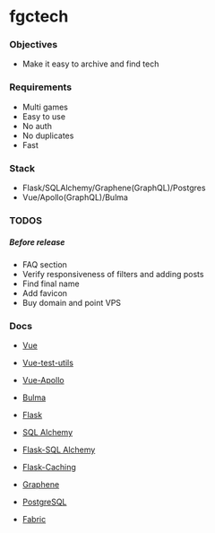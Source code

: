 # fgctech

### Objectives

- Make it easy to archive and find tech


### Requirements

- Multi games
- Easy to use
- No auth
- No duplicates
- Fast

### Stack

- Flask/SQLAlchemy/Graphene(GraphQL)/Postgres
- Vue/Apollo(GraphQL)/Bulma

### TODOS

##### Before release

- FAQ section
- Verify responsiveness of filters and adding posts
- Find final name
- Add favicon
- Buy domain and point VPS

### Docs

- [Vue](https://vuejs.org/v2/api/)
- [Vue-test-utils](https://vue-test-utils.vuejs.org/)
- [Vue-Apollo](https://akryum.github.io/vue-apollo/guide/)
- [Bulma](https://bulma.io/documentation/)

- [Flask](http://flask.pocoo.org/docs/1.0/)
- [SQL Alchemy](https://docs.sqlalchemy.org/en/latest/)
- [Flask-SQL Alchemy](http://flask-sqlalchemy.pocoo.org/2.3/)
- [Flask-Caching](https://flask-caching.readthedocs.io/en/latest/#)
- [Graphene](https://docs.graphene-python.org/en/latest/)
- [PostgreSQL](https://www.postgresql.org/docs/current/static/index.html)

- [Fabric](http://docs.fabfile.org/en/2.4/)